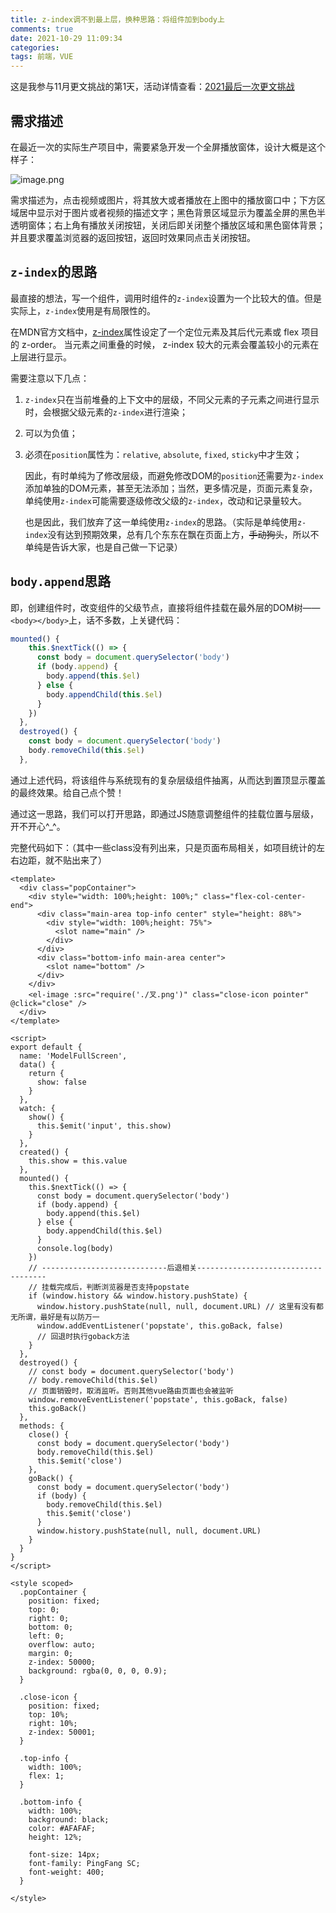 ```yaml
---
title: z-index调不到最上层，换种思路：将组件加到body上
comments: true
date: 2021-10-29 11:09:34
categories:
tags: 前端，VUE
---
```




这是我参与11月更文挑战的第1天，活动详情查看：[2021最后一次更文挑战](https://juejin.cn/post/7023643374569816095/)



## 需求描述

在最近一次的实际生产项目中，需要紧急开发一个全屏播放窗体，设计大概是这个样子：

![image.png](https://p1-juejin.byteimg.com/tos-cn-i-k3u1fbpfcp/002c4c2c6a3a44ef9800fd75892ee4dc~tplv-k3u1fbpfcp-watermark.image?)

需求描述为，点击视频或图片，将其放大或者播放在上图中的播放窗口中；下方区域居中显示对于图片或者视频的描述文字；黑色背景区域显示为覆盖全屏的黑色半透明窗体；右上角有播放关闭按钮，关闭后即关闭整个播放区域和黑色窗体背景；并且要求覆盖浏览器的返回按钮，返回时效果同点击关闭按钮。



## `z-index`的思路

最直接的想法，写一个组件，调用时组件的`z-index`设置为一个比较大的值。但是实际上，`z-index`使用是有局限性的。

在MDN官方文档中，[z-index](https://developer.mozilla.org/zh-CN/docs/Web/CSS/z-index)属性设定了一个定位元素及其后代元素或 flex 项目的 z-order。 当元素之间重叠的时候， z-index 较大的元素会覆盖较小的元素在上层进行显示。

需要注意以下几点：

1. `z-index`只在当前堆叠的上下文中的层级，不同父元素的子元素之间进行显示时，会根据父级元素的`z-index`进行渲染；

2. 可以为负值；

3. 必须在`position`属性为：`relative`, `absolute`, `fixed`,  `sticky`中才生效；

   因此，有时单纯为了修改层级，而避免修改DOM的`position`还需要为`z-index`添加单独的DOM元素，甚至无法添加；当然，更多情况是，页面元素复杂，单纯使用`z-index`可能需要逐级修改父级的`z-index`，改动和记录量较大。

   也是因此，我们放弃了这一单纯使用`z-index`的思路。（实际是单纯使用`z-index`没有达到预期效果，总有几个东东在飘在页面上方，~~手动狗头~~，所以不单纯是告诉大家，也是自己做一下记录）

## `body.append`思路

即，创建组件时，改变组件的父级节点，直接将组件挂载在最外层的DOM树——`<body></body>`上，话不多数，上关键代码：

```javascript
mounted() {
    this.$nextTick(() => {
      const body = document.querySelector('body')
      if (body.append) {
        body.append(this.$el)
      } else {
        body.appendChild(this.$el)
      }
    })
  },
  destroyed() {
    const body = document.querySelector('body')
    body.removeChild(this.$el)
  },

```

通过上述代码，将该组件与系统现有的复杂层级组件抽离，从而达到置顶显示覆盖的最终效果。给自己点个赞！

通过这一思路，我们可以打开思路，即通过JS随意调整组件的挂载位置与层级，开不开心^_^。

完整代码如下：（其中一些class没有列出来，只是页面布局相关，如项目统计的左右边距，就不贴出来了）

```vue
<template>
  <div class="popContainer">
    <div style="width: 100%;height: 100%;" class="flex-col-center-end">
      <div class="main-area top-info center" style="height: 88%">
        <div style="width: 100%;height: 75%">
          <slot name="main" />
        </div>
      </div>
      <div class="bottom-info main-area center">
        <slot name="bottom" />
      </div>
    </div>
    <el-image :src="require('./叉.png')" class="close-icon pointer" @click="close" />
  </div>
</template>

<script>
export default {
  name: 'ModelFullScreen',
  data() {
    return {
      show: false
    }
  },
  watch: {
    show() {
      this.$emit('input', this.show)
    }
  },
  created() {
    this.show = this.value
  },
  mounted() {
    this.$nextTick(() => {
      const body = document.querySelector('body')
      if (body.append) {
        body.append(this.$el)
      } else {
        body.appendChild(this.$el)
      }
      console.log(body)
    })
    // ----------------------------后退相关------------------------------------
    // 挂载完成后，判断浏览器是否支持popstate
    if (window.history && window.history.pushState) {
      window.history.pushState(null, null, document.URL) // 这里有没有都无所谓，最好是有以防万一
      window.addEventListener('popstate', this.goBack, false)
      // 回退时执行goback方法
    }
  },
  destroyed() {
    // const body = document.querySelector('body')
    // body.removeChild(this.$el)
    // 页面销毁时，取消监听。否则其他vue路由页面也会被监听
    window.removeEventListener('popstate', this.goBack, false)
    this.goBack()
  },
  methods: {
    close() {
      const body = document.querySelector('body')
      body.removeChild(this.$el)
      this.$emit('close')
    },
    goBack() {
      const body = document.querySelector('body')
      if (body) {
        body.removeChild(this.$el)
        this.$emit('close')
      }
      window.history.pushState(null, null, document.URL)
    }
  }
}
</script>

<style scoped>
  .popContainer {
    position: fixed;
    top: 0;
    right: 0;
    bottom: 0;
    left: 0;
    overflow: auto;
    margin: 0;
    z-index: 50000;
    background: rgba(0, 0, 0, 0.9);
  }

  .close-icon {
    position: fixed;
    top: 10%;
    right: 10%;
    z-index: 50001;
  }

  .top-info {
    width: 100%;
    flex: 1;
  }

  .bottom-info {
    width: 100%;
    background: black;
    color: #AFAFAF;
    height: 12%;

    font-size: 14px;
    font-family: PingFang SC;
    font-weight: 400;
  }

</style>

```

